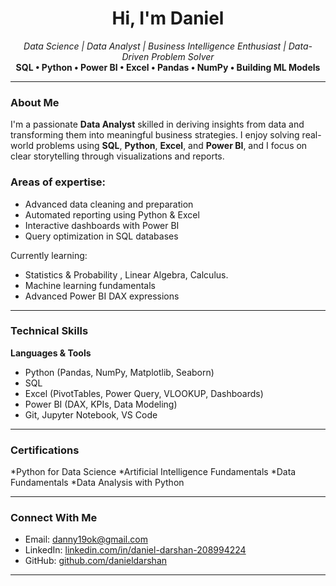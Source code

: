 <h1 align="center">Hi, I'm Daniel </h1>

<p align="center">
  <em>Data Science | Data Analyst | Business Intelligence Enthusiast | Data-Driven Problem Solver</em><br>
  <strong>SQL • Python • Power BI • Excel • Pandas • NumPy • Building ML Models </strong>
</p>

---

###  About Me

I'm a passionate **Data Analyst** skilled in deriving insights from data and transforming them into meaningful business strategies. I enjoy solving real-world problems using **SQL**, **Python**, **Excel**, and **Power BI**, and I focus on clear storytelling through visualizations and reports.

 ### Areas of expertise:
- Advanced data cleaning and preparation
- Automated reporting using Python & Excel
- Interactive dashboards with Power BI
- Query optimization in SQL databases

 Currently learning:
- Statistics & Probability , Linear Algebra, Calculus. 
- Machine learning fundamentals
- Advanced Power BI DAX expressions

---

###  Technical Skills

**Languages & Tools**  
- Python (Pandas, NumPy, Matplotlib, Seaborn)  
- SQL 
- Excel (PivotTables, Power Query, VLOOKUP, Dashboards)  
- Power BI (DAX, KPIs, Data Modeling)  
- Git, Jupyter Notebook, VS Code  

---

###  Certifications

 *Python for Data Science
 *Artificial Intelligence Fundamentals
 *Data Fundamentals
 *Data Analysis with Python

---

###  Connect With Me

-  Email: [danny19ok@gmail.com](mailto:danny19ok@gmail.com)  
-  LinkedIn: [linkedin.com/in/daniel-darshan-208994224](https://www.linkedin.com/in/daniel-darshan-208994224)  
-  GitHub: [github.com/danieldarshan](https://github.com/danieldarshan)

---
